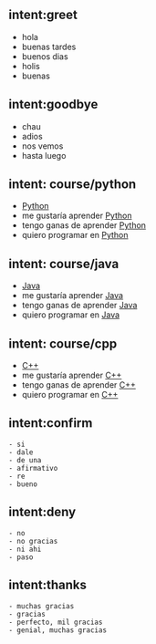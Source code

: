 ## intent:greet
- hola
- buenas tardes
- buenos dias
- holis
- buenas

## intent:goodbye
- chau
- adios
- nos vemos
- hasta luego

## intent: course/python
- [Python](language)
- me gustaría aprender [Python](language)
- tengo ganas de aprender [Python](language)
- quiero programar en [Python](language)

## intent: course/java
- [Java](language)
- me gustaría aprender [Java](language)
- tengo ganas de aprender [Java](language)
- quiero programar en [Java](language)

## intent: course/cpp
- [C++](language)
- me gustaría aprender [C++](language)
- tengo ganas de aprender [C++](language)
- quiero programar en [C++](language)

## intent:confirm
    - si
    - dale 
    - de una
    - afirmativo
    - re
    - bueno

## intent:deny
    - no
    - no gracias
    - ni ahi
    - paso

## intent:thanks
    - muchas gracias
    - gracias
    - perfecto, mil gracias
    - genial, muchas gracias